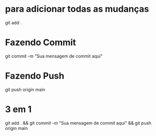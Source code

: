 # para adicionar todas as mudanças
git add .

# Fazendo Commit
git commit -m "Sua mensagem de commit aqui"

# Fazendo Push
git push origin main




# 3 em 1
git add . && git commit -m "Sua mensagem de commit aqui" && git push origin main
